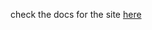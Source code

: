 check the docs for the site [here](https://github.com/user-attachments/files/18499039/Project.Description.pdf)
